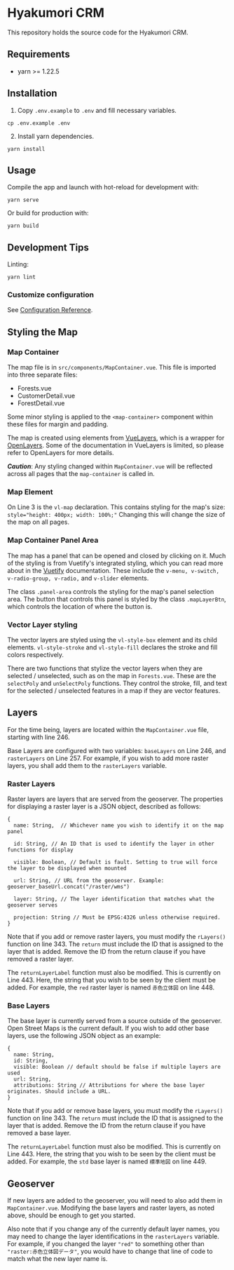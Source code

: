 # Hyakumori CRM

This repository holds the source code for the Hyakumori CRM.

## Requirements

- yarn >= 1.22.5

## Installation

1. Copy `.env.example` to `.env` and fill necessary variables.

```
cp .env.example .env
```

2. Install yarn dependencies.

```
yarn install
```

## Usage

Compile the app and launch with hot-reload for development with:

```
yarn serve
```

Or build for production with:

```
yarn build
```

## Development Tips

Linting:

```
yarn lint
```

### Customize configuration

See [Configuration Reference](https://cli.vuejs.org/config/).

## Styling the Map

### Map Container

The map file is in `src/components/MapContainer.vue`. This file is imported into three separate files:
- Forests.vue
- CustomerDetail.vue
- ForestDetail.vue

Some minor styling is applied to the `<map-container>` component within these files for margin and padding.

The map is created using elements from [VueLayers], which is a wrapper for [OpenLayers]. Some of the documentation in VueLayers is limited, so please refer to OpenLayers for more details.

***Caution***: Any styling changed within `MapContainer.vue` will be reflected across all pages that the `map-container` is called in.

### Map Element
On Line 3 is the `vl-map` declaration. This contains styling for the map's size: `style="height: 400px; width: 100%;"` Changing this will change the size of the map on all pages.

### Map Container Panel Area

The map has a panel that can be opened and closed by clicking on it. Much of the styling is from Vuetify's integrated styling, which you can read more about in the [Vuetify] documentation. These include the `v-menu, v-switch, v-radio-group, v-radio,` and `v-slider` elements.

The class `.panel-area` controls the styling for the map's panel selection area. The button that controls this panel is styled by the class `.mapLayerBtn`, which controls the location of where the button is.

### Vector Layer styling

The vector layers are styled using the `vl-style-box` element and its child elements. `vl-style-stroke` and `vl-style-fill` declares the stroke and fill colors respectively.

There are two functions that stylize the vector layers when they are selected / unselected, such as on the map in `Forests.vue`. These are the `selectPoly` and `unSelectPoly` functions. They control the stroke, fill, and text for the selected / unselected features in a map if they are vector features.


## Layers

For the time being, layers are located within the `MapContainer.vue` file, starting with line 246.

Base Layers are configured with two variables: `baseLayers` on Line 246, and `rasterLayers` on Line 257. For example, if you wish to add more raster layers, you shall add them to the `rasterLayers` variable.

### Raster Layers

Raster layers are layers that are served from the geoserver. The properties for displaying a raster layer is a JSON object, described as follows:

```
{
  name: String,  // Whichever name you wish to identify it on the map panel

  id: String, // An ID that is used to identify the layer in other functions for display

  visible: Boolean, // Default is fault. Setting to true will force the layer to be displayed when mounted

  url: String, // URL from the geoserver. Example: geoserver_baseUrl.concat("/raster/wms")

  layer: String, // The layer identification that matches what the geoserver serves

  projection: String // Must be EPSG:4326 unless otherwise required.
}

```

Note that if you add or remove raster layers, you must modify the `rLayers()` function on line 343. The `return` must include the ID that is assigned to the layer that is added. Remove the ID from the return clause if you have removed a raster layer.

The `returnLayerLabel` function must also be modified. This is currently on Line 443. Here, the string that you wish to be seen by the client must be added. For example, the `red` raster layer is named `赤色立体図` on line 448.


### Base Layers

The base layer is currently served from a source outside of the geoserver. Open Street Maps is the current default. If you wish to add other base layers, use the following JSON object as an example:

```
{
  name: String,
  id: String,
  visible: Boolean // default should be false if multiple layers are used
  url: String,
  attributions: String // Attributions for where the base layer originates. Should include a URL.
}
```

Note that if you add or remove base layers, you must modify the `rLayers()` function on line 343. The `return` must include the ID that is assigned to the layer that is added. Remove the ID from the return clause if you have removed a base layer.

The `returnLayerLabel` function must also be modified. This is currently on Line 443. Here, the string that you wish to be seen by the client must be added. For example, the `std` base layer is named `標準地図` on line 449.


## Geoserver

If new layers are added to the geoserver, you will need to also add them in `MapContainer.vue`. Modifying the base layers and raster layers, as noted above, should be enough to get you started.

Also note that if you change any of the currently default layer names, you may need to change the layer identifications in the `rasterLayers` variable. For example, if you changed the layer `"red"` to something other than `"raster:赤色立体図データ"`, you would have to change that line of code to match what the new layer name is.




  [Vuetify]: <https://vuetifyjs.com/en/getting-started/installation/>
  [VueLayers]: <https://vuelayers.github.io/#/>
  [OpenLayers]: <https://openlayers.org>
